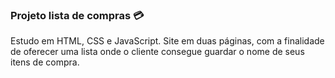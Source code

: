 ### Projeto lista de compras :credit_card:

Estudo em HTML, CSS e JavaScript.
Site em duas páginas, com a finalidade de oferecer uma lista onde 
o cliente consegue guardar o nome de seus itens de compra.


